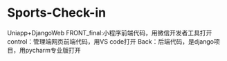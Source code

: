 # Sports-Check-in
Uniapp+DjangoWeb
FRONT_final:小程序前端代码，用微信开发者工具打开
control：管理端网页前端代码，用VS code打开
Back：后端代码，是django项目，用pycharm专业版打开

